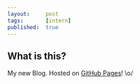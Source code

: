 ```yaml
---
layout: 	post
tags: 		[intern]
published: 	true
---
```


## What is this?

My new Blog. Hosted on [GitHub Pages](http://pages.github.com)! \o/